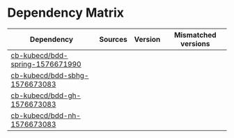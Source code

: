 # Dependency Matrix

Dependency | Sources | Version | Mismatched versions
---------- | ------- | ------- | -------------------
[cb-kubecd/bdd-spring-1576671990](https://github.com/cb-kubecd/bdd-spring-1576671990.git) |  | []() | 
[cb-kubecd/bdd-sbhg-1576673083](https://github.com/cb-kubecd/bdd-sbhg-1576673083.git) |  | []() | 
[cb-kubecd/bdd-gh-1576673083](https://github.com/cb-kubecd/bdd-gh-1576673083.git) |  | []() | 
[cb-kubecd/bdd-nh-1576673083](https://github.com/cb-kubecd/bdd-nh-1576673083.git) |  | []() | 
